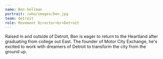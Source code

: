 ```yaml
---
name: Ben Gellman
portrait: /who/images/ben.jpg
team: detroit
role: Movement Director<br>Detroit
---
```


Raised in and outside of Detroit, Ben is eager to return to the Heartland after graduating from college out East. The founder of Motor City Exchange, he's excited to work with dreamers of Detroit to transform the city from the ground up.